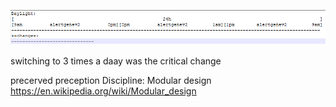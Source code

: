 ![alt text](./res/Daylight.png "Hover Text")  
  
switching to 3 times a daay was the critical change
  
precerved preception Discipline: Modular design  
https://en.wikipedia.org/wiki/Modular_design